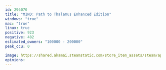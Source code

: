 ```yaml
---
id: 296070
title: "MIND: Path to Thalamus Enhanced Edition"
windows: "true"
mac: "true"
linux: true
positive: 923
negative: 482
estimated_owners: "100000 - 200000"
peak_ccu: 0

image: https://shared.akamai.steamstatic.com/store_item_assets/steam/apps/296070/header.jpg?t=1619166679
opinions:
---
```

